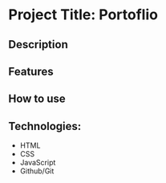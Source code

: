 # Project Title: Portoflio

## Description

## Features
## How to use
## Technologies:
- HTML
- CSS
- JavaScript
- Github/Git


